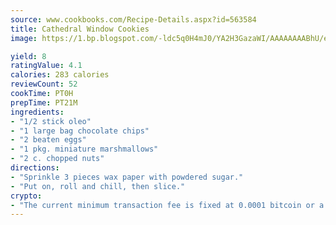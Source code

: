 ```yaml
---
source: www.cookbooks.com/Recipe-Details.aspx?id=563584
title: Cathedral Window Cookies
image: https://1.bp.blogspot.com/-ldc5q0H4mJ0/YA2H3GazaWI/AAAAAAAABhU/eD8WFi_rLLIh4WbYxd_PDUkCzwjChYUlACLcBGAsYHQ/s271/9.png

yield: 8
ratingValue: 4.1
calories: 283 calories
reviewCount: 52
cookTime: PT0H
prepTime: PT21M
ingredients:
- "1/2 stick oleo"
- "1 large bag chocolate chips"
- "2 beaten eggs"
- "1 pkg. miniature marshmallows"
- "2 c. chopped nuts"
directions:
- "Sprinkle 3 pieces wax paper with powdered sugar."
- "Put on, roll and chill, then slice."
crypto:
- "The current minimum transaction fee is fixed at 0.0001 bitcoin or a tenth of a millibitcoin per kilobyte, recently decreased from one millibitcoin."
---
```

